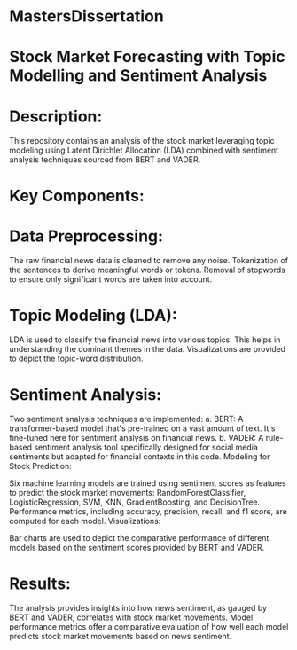 # MastersDissertation

# Stock Market Forecasting with Topic Modelling and Sentiment Analysis
# Description:
This repository contains an analysis of the stock market leveraging topic modeling using Latent Dirichlet Allocation (LDA) combined with sentiment analysis techniques sourced from BERT and VADER.

# Key Components:
# Data Preprocessing:

The raw financial news data is cleaned to remove any noise.
Tokenization of the sentences to derive meaningful words or tokens.
Removal of stopwords to ensure only significant words are taken into account.
# Topic Modeling (LDA):

LDA is used to classify the financial news into various topics. This helps in understanding the dominant themes in the data.
Visualizations are provided to depict the topic-word distribution.
# Sentiment Analysis:

Two sentiment analysis techniques are implemented:
a. BERT: A transformer-based model that's pre-trained on a vast amount of text. It's fine-tuned here for sentiment analysis on financial news.
b. VADER: A rule-based sentiment analysis tool specifically designed for social media sentiments but adapted for financial contexts in this code.
Modeling for Stock Prediction:

Six machine learning models are trained using sentiment scores as features to predict the stock market movements: RandomForestClassifier, LogisticRegression, SVM, KNN, GradientBoosting, and DecisionTree.
Performance metrics, including accuracy, precision, recall, and f1 score, are computed for each model.
Visualizations:

Bar charts are used to depict the comparative performance of different models based on the sentiment scores provided by BERT and VADER.
# Results:
The analysis provides insights into how news sentiment, as gauged by BERT and VADER, correlates with stock market movements.
Model performance metrics offer a comparative evaluation of how well each model predicts stock market movements based on news sentiment.

